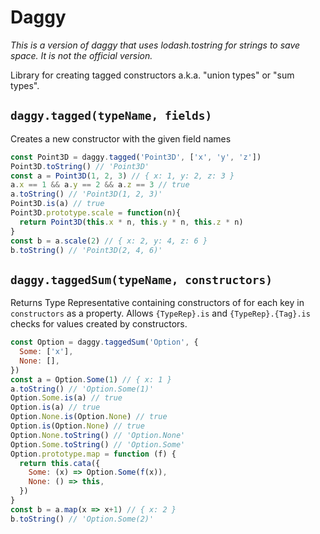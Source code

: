 # Daggy

*This is a version of daggy that uses lodash.tostring for strings to save space. It is not the official version.*

Library for creating tagged constructors a.k.a. "union types" or "sum types".

## `daggy.tagged(typeName, fields)`

Creates a new constructor with the given field names

```javascript
const Point3D = daggy.tagged('Point3D', ['x', 'y', 'z'])
Point3D.toString() // 'Point3D'
const a = Point3D(1, 2, 3) // { x: 1, y: 2, z: 3 }
a.x == 1 && a.y == 2 && a.z == 3 // true
a.toString() // 'Point3D(1, 2, 3)'
Point3D.is(a) // true
Point3D.prototype.scale = function(n){
  return Point3D(this.x * n, this.y * n, this.z * n)
}
const b = a.scale(2) // { x: 2, y: 4, z: 6 }
b.toString() // 'Point3D(2, 4, 6)'
```

## `daggy.taggedSum(typeName, constructors)`

Returns Type Representative containing constructors of for each key in `constructors` as a property. Allows `{TypeRep}.is` and `{TypeRep}.{Tag}.is` checks for values created by constructors.

```javascript
const Option = daggy.taggedSum('Option', {
  Some: ['x'],
  None: [],
})
const a = Option.Some(1) // { x: 1 }
a.toString() // 'Option.Some(1)'
Option.Some.is(a) // true
Option.is(a) // true
Option.None.is(Option.None) // true
Option.is(Option.None) // true
Option.None.toString() // 'Option.None'
Option.Some.toString() // 'Option.Some'
Option.prototype.map = function (f) {
  return this.cata({
    Some: (x) => Option.Some(f(x)),
    None: () => this,
  })
}
const b = a.map(x => x+1) // { x: 2 }
b.toString() // 'Option.Some(2)'
```
